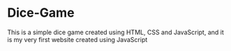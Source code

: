 # Dice-Game
This is a simple dice game created using HTML, CSS and JavaScript, and it is my very first website created using JavaScript
